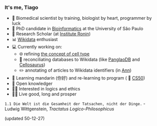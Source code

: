### It's me, Tiago

- :mushroom: Biomedical scientist by training, biologist by heart, programmer by luck
- :book: PhD candidate in [Bioinformatics](https://www.ime.usp.br/en/graduate/bioinformatics/) at the University of São Paulo
- :japanese_castle: Research Scholar (at [Institute Ronin](http://ronininstitute.org/))
- :bar_chart: [Wikidata](https://www.wikidata.org/wiki/Wikidata:Main_Page) enthusiast
- :computer: Currently working on:
  - :globe_with_meridians: refining [the concept of cell type](https://github.com/lubianat/technotype)
  - :gem: reconciliating databases to Wikidata (like [PanglaoDB](https://github.com/jvfe/wikidata_panglaodb) and [Cellosaurus](https://github.com/lubianat/cellosaurus-wikidata-bot))
  - :pencil2: annotating of articles to Wikidata identifiers (in [Ann](https://github.com/lubianat/ann/issues/36)) 
- 🌱 Learning mandarin (你好) and re-learning to program ( :purple_heart: [CS50](https://cs50.harvard.edu/x/2020/))
- :key: Open knowledger
- :man_student: Interested in logics and ethics
- :lotus_position_man: Live good, long and prosper 

`1.1 Die Welt ist die Gesamheit der Tatsachen, nicht der Dinge.` - Ludwig Wittgenstein, _Tractatus Logico-Philosophicus_

(updated 50-12-27)
